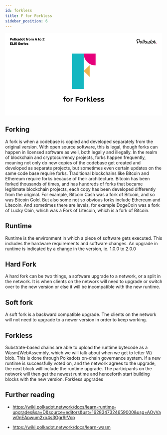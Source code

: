 ```yaml
---
id: forkless
title: F for Forkless
sidebar_position: 6
---
```


![F for Forkless](assets/F.png)

## Forking

A fork is when a codebase is copied and developed separately from the original version. With open source software, this is legal, though forks can happen in licensed software as well, both legally and illegally. In the realm of blockchain and cryptocurrency projects, forks happen frequently, meaning not only do new copies of the codebase get created and developed as separate projects, but sometimes even certain updates on the same code base require forks. 
Traditional blockchains like Bitcoin and Ethereum require forks because of their architecture. Bitcoin has been forked thousands of times, and has hundreds of forks that became legitimate blockchain projects, each copy has been developed differently from the original. For example, Bitcoin Cash was a fork of Bitcoin, and so was Bitcoin Gold. But also some not so obvious forks include Ethereum and Litecoin. And sometimes there are levels, for example DogeCoin was a fork of Lucky Coin, which was a Fork of Litecoin, which is a fork of Bitcoin.

## Runtime

Runtime is the environment in which a piece of software gets executed. This includes the hardware requirements and software changes. An upgrade in runtime is indicated by a change in the version, ie. 1.0.0 to 2.0.0

## Hard Fork

A hard fork can be two things, a software upgrade to a network, or a split in the network. It is when clients on the network will need to upgrade or switch over to the new version or else it will be incompatible with the new runtime.

## Soft fork

A soft fork is a backward compatible upgrade. The clients on the network will not need to upgrade to a newer version in order to keep working. 

## Forkless

Substrate-based chains are able to upload the runtime bytecode as a Wasm(WebAssembly, which we will talk about when we get to letter W) blob. This is done through Polkadots on-chain governance system. If a new runtime is successfully voted on, and the network agrees to the upgrade, the next block will include the runtime upgrade. The participants on the network will then get the newest runtime and henceforth start building blocks with the new version. Forkless upgrades

## Further reading
- https://wiki.polkadot.network/docs/learn-runtime-upgrades&sa=D&source=editors&ust=1628347324659000&usg=AOvVaw0nEApwum2xo4s3Ggr9rVcp

- https://wiki.polkadot.network/docs/learn-wasm
